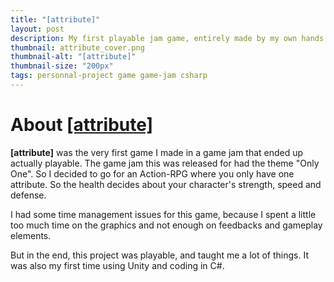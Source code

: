 ```yaml
---
title: "[attribute]"
layout: post
description: My first playable jam game, entirely made by my own hands in C# with Unity.
thumbnail: attribute_cover.png
thumbnail-alt: "[attribute]"
thumbnail-size: "200px"
tags: personnal-project game game-jam csharp
---
```

# About [[attribute]](https://debiantarte.itch.io/attribute)

**[attribute]** was the very first game I made in a game jam that ended up actually playable.
The game jam this was released for had the theme "Only One". So I decided to go for an Action-RPG where you only have one attribute.
So the health decides about your character's strength, speed and defense. 

I had some time management issues for this game, because I spent a little too much time on the graphics and not enough on feedbacks and gameplay elements.

But in the end, this project was playable, and taught me a lot of things. It was also my first time using Unity and coding in C\#.
